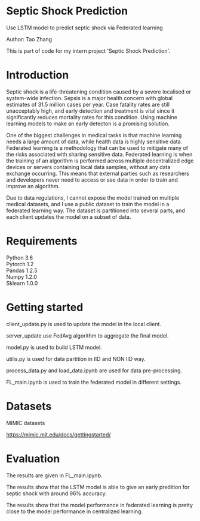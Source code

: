 # Septic Shock Prediction
Use  LSTM model to predict septic shock via Federated learning

Author: Tao Zhang

This is part of code for my intern project 'Septic Shock Prediction'.

# Introduction
Septic shock is a life-threatening condition caused by a severe localised or system-wide infection. Sepsis is a major health concern with global estimates of 31.5 million cases per year. Case fatality rates are still unacceptably high, and early detection and treatment is vital since it significantly reduces mortality rates for this condition. Using machine learning models to make an early detecton is a promising solution.

One of the biggest challenges in medical tasks is that machine learning needs a large amount of data, while health data is highly sensitive data. Federated learning is a methodology that can be used to mitigate many of the risks associated with sharing sensitive data. Federated learning is when the training of an algorithm is performed across multiple decentralized edge devices or servers containing local data samples, without any data exchange occurring. This means that external parties such as researchers and developers never need to access or see data in order to train and improve an algorithm. 

Due to data regulations, I cannot expose the model trained on multiple medical datasets, and I use a public dataset to train the model in a federated learning way. The dataset is partitioned into several parts, and each client updates the model on a subset of data. 

# Requirements
Python 3.6 <br>
Pytorch 1.2 <br>
Pandas 1.2.5<br>
Numpy 1.2.0<br>
Sklearn 1.0.0<br>

# Getting started
client_update.py is used to update the model in the local client. <br>

server_update use FedAvg algorithm to aggregate the final model. <br>

model.py is used to build LSTM model. <br>

utilis.py is used for data partition in IID and NON IID way. <br>

process_data.py and load_data.ipynb are used for data pre-processing. <br>

FL_main.ipynb is used to train the federated model in different settings.

# Datasets
MIMIC datasets <br>

https://mimic.mit.edu/docs/gettingstarted/

# Evaluation
The results are given in FL_main.ipynb. <br>

The results show that the LSTM model is able to give an early predition for septic shock with around 96% accuracy. <br>

The results show that the model performance in federated learning is pretty close to the model performance in centralized learning.

